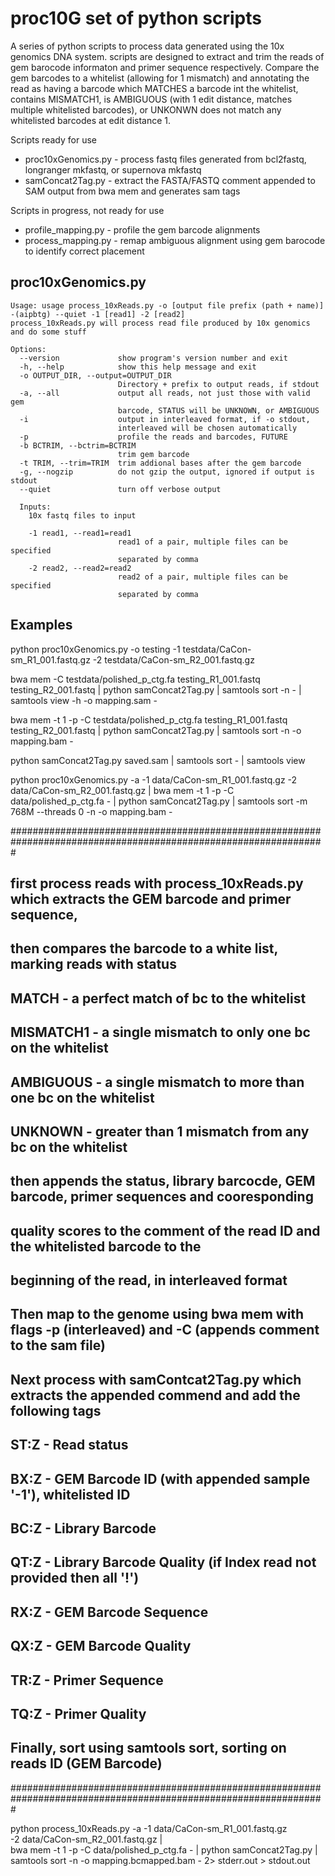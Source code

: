# proc10G set of python scripts

A series of python scripts to process data generated using the 10x genomics DNA system. scripts are designed to extract and trim the reads of gem barocode informaton and primer sequence respectively. Compare the gem barcodes to a whitelist (allowing for 1 mismatch) and annotating the read as having a barcode which MATCHES a barcode int the whitelist, contains MISMATCH1, is AMBIGUOUS (with 1 edit distance, matches multiple whitelisted barcodes), or UNKONWN does not match any whitelisted barcodes at edit distance 1.

Scripts ready for use
* proc10xGenomics.py - process fastq files generated from bcl2fastq, longranger mkfastq, or supernova mkfastq
* samConcat2Tag.py - extract the FASTA/FASTQ comment appended to SAM output from bwa mem and generates sam tags

Scripts in progress, not ready for use
* profile_mapping.py - profile the gem barcode alignments
* process_mapping.py - remap ambiguous alignment using gem barocode to identify correct placement 

## proc10xGenomics.py

	Usage: usage process_10xReads.py -o [output file prefix (path + name)] -(aipbtg) --quiet -1 [read1] -2 [read2]
	process_10xReads.py will process read file produced by 10x genomics and do some stuff

	Options:
	  --version             show program's version number and exit
	  -h, --help            show this help message and exit
	  -o OUTPUT_DIR, --output=OUTPUT_DIR
	                        Directory + prefix to output reads, if stdout
	  -a, --all             output all reads, not just those with valid gem
	                        barcode, STATUS will be UNKNOWN, or AMBIGUOUS
	  -i                    output in interleaved format, if -o stdout,
	                        interleaved will be chosen automatically
	  -p                    profile the reads and barcodes, FUTURE
	  -b BCTRIM, --bctrim=BCTRIM
	                        trim gem barcode
	  -t TRIM, --trim=TRIM  trim addional bases after the gem barcode
	  -g, --nogzip          do not gzip the output, ignored if output is stdout
	  --quiet               turn off verbose output

	  Inputs:
	    10x fastq files to input

	    -1 read1, --read1=read1
	                        read1 of a pair, multiple files can be specified
	                        separated by comma
	    -2 read2, --read2=read2
	                        read2 of a pair, multiple files can be specified
	                        separated by comma

## Examples

python proc10xGenomics.py -o testing -1 testdata/CaCon-sm_R1_001.fastq.gz -2 testdata/CaCon-sm_R2_001.fastq.gz

bwa mem -C testdata/polished_p_ctg.fa testing_R1_001.fastq testing_R2_001.fastq | python samConcat2Tag.py | samtools sort -n - | samtools view -h -o mapping.sam -

bwa mem -t 1 -p -C testdata/polished_p_ctg.fa testing_R1_001.fastq testing_R2_001.fastq | python samConcat2Tag.py | samtools sort -n -o mapping.bam -

python samConcat2Tag.py saved.sam | samtools sort - | samtools view

python proc10xGenomics.py -a -1 data/CaCon-sm_R1_001.fastq.gz -2 data/CaCon-sm_R2_001.fastq.gz | bwa mem -t 1 -p -C data/polished_p_ctg.fa - | python samConcat2Tag.py | samtools sort -m 768M --threads 0 -n -o mapping.bam -

#################################################################################################################
## first process reads with process_10xReads.py which extracts the GEM barcode and primer sequence,
##   then compares the barcode to a white list, marking reads with status
##	   MATCH - a perfect match of bc to the whitelist
##     MISMATCH1 - a single mismatch to only one bc on the whitelist
##     AMBIGUOUS - a single mismatch to more than one bc on the whitelist
##     UNKNOWN - greater than 1 mismatch from any bc on the whitelist
##   then appends the status, library barcocde, GEM barcode, primer sequences and cooresponding
##		quality scores to the comment of the read ID and the whitelisted barcode to the
##      beginning of the read, in interleaved format
##  Then map to the genome using bwa mem with flags -p (interleaved) and -C (appends comment to the sam file)
##  Next process with samContcat2Tag.py which extracts the appended commend and add the following tags
##     ST:Z - Read status
##     BX:Z - GEM Barcode ID (with appended sample '-1'), whitelisted ID
##     BC:Z - Library Barcode
##     QT:Z - Library Barcode Quality (if Index read not provided then all '!')
##     RX:Z - GEM Barcode Sequence
##     QX:Z - GEM Barcode Quality
##     TR:Z - Primer Sequence
##     TQ:Z - Primer Quality
##  Finally, sort using samtools sort, sorting on reads ID (GEM Barcode)
#################################################################################################################

python process_10xReads.py -a -1 data/CaCon-sm_R1_001.fastq.gz \
  -2 data/CaCon-sm_R2_001.fastq.gz | \
  bwa mem -t 1 -p -C data/polished_p_ctg.fa - | python samConcat2Tag.py | samtools sort -n -o mapping.bcmapped.bam - 2> stderr.out > stdout.out
